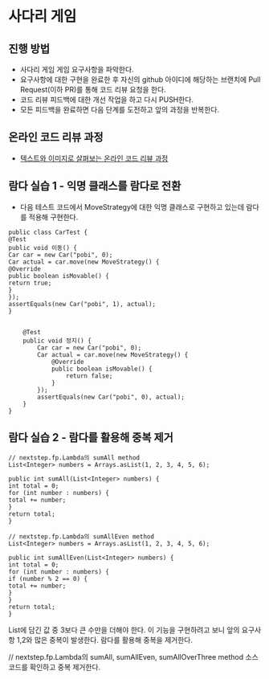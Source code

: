 # 사다리 게임

## 진행 방법

* 사다리 게임 게임 요구사항을 파악한다.
* 요구사항에 대한 구현을 완료한 후 자신의 github 아이디에 해당하는 브랜치에 Pull Request(이하 PR)를 통해 코드 리뷰 요청을 한다.
* 코드 리뷰 피드백에 대한 개선 작업을 하고 다시 PUSH한다.
* 모든 피드백을 완료하면 다음 단계를 도전하고 앞의 과정을 반복한다.

## 온라인 코드 리뷰 과정

* [텍스트와 이미지로 살펴보는 온라인 코드 리뷰 과정](https://github.com/nextstep-step/nextstep-docs/tree/master/codereview)

## 람다 실습 1 - 익명 클래스를 람다로 전환

- 다음 테스트 코드에서 MoveStrategy에 대한 익명 클래스로 구현하고 있는데 람다를 적용해 구현한다.

```// nextstep.fp.CarTest의 이동, 정지 method
public class CarTest {
@Test
public void 이동() {
Car car = new Car("pobi", 0);
Car actual = car.move(new MoveStrategy() {
@Override
public boolean isMovable() {
return true;
}
});
assertEquals(new Car("pobi", 1), actual);
}


    @Test
    public void 정지() {
        Car car = new Car("pobi", 0);
        Car actual = car.move(new MoveStrategy() {
            @Override
            public boolean isMovable() {
                return false;
            }
        });
        assertEquals(new Car("pobi", 0), actual);
    }
}
```

## 람다 실습 2 - 람다를 활용해 중복 제거

```
// nextstep.fp.Lambda의 sumAll method
List<Integer> numbers = Arrays.asList(1, 2, 3, 4, 5, 6);

public int sumAll(List<Integer> numbers) {
int total = 0;
for (int number : numbers) {
total += number;
}
return total;
}
```

```
// nextstep.fp.Lambda의 sumAllEven method
List<Integer> numbers = Arrays.asList(1, 2, 3, 4, 5, 6);

public int sumAllEven(List<Integer> numbers) {
int total = 0;
for (int number : numbers) {
if (number % 2 == 0) {
total += number;
}
}
return total;
}
```

List에 담긴 값 중 3보다 큰 수만을 더해야 한다.
이 기능을 구현하려고 보니 앞의 요구사항 1,2와 많은 중복이 발생한다. 람다를 활용해 중복을 제거한다.

// nextstep.fp.Lambda의 sumAll, sumAllEven, sumAllOverThree method 소스 코드를 확인하고 중복 제거한다.